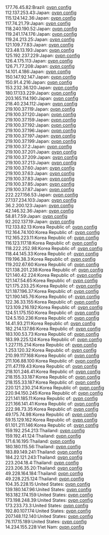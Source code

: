 177.76.45.82:Brazil: [ovpn config](vpn/177_76_45_82.ovpn)  
112.137.253.43:Japan: [ovpn config](vpn/112_137_253_43.ovpn)  
115.124.142.36:Japan: [ovpn config](vpn/115_124_142_36.ovpn)  
117.74.21.79:Japan: [ovpn config](vpn/117_74_21_79.ovpn)  
118.240.190.52:Japan: [ovpn config](vpn/118_240_190_52.ovpn)  
119.241.174.176:Japan: [ovpn config](vpn/119_241_174_176.ovpn)  
119.24.213.25:Japan: [ovpn config](vpn/119_24_213_25.ovpn)  
121.109.77.83:Japan: [ovpn config](vpn/121_109_77_83.ovpn)  
123.48.13.193:Japan: [ovpn config](vpn/123_48_13_193.ovpn)  
125.192.237.229:Japan: [ovpn config](vpn/125_192_237_229.ovpn)  
126.4.175.113:Japan: [ovpn config](vpn/126_4_175_113.ovpn)  
126.71.77.208:Japan: [ovpn config](vpn/126_71_77_208.ovpn)  
14.101.4.186:Japan: [ovpn config](vpn/14_101_4_186.ovpn)  
150.147.92.147:Japan: [ovpn config](vpn/150_147_92_147.ovpn)  
150.91.4.216:Japan: [ovpn config](vpn/150_91_4_216.ovpn)  
153.232.36.120:Japan: [ovpn config](vpn/153_232_36_120.ovpn)  
180.17.133.229:Japan: [ovpn config](vpn/180_17_133_229.ovpn)  
203.165.114.190:Japan: [ovpn config](vpn/203_165_114_190.ovpn)  
218.40.234.112:Japan: [ovpn config](vpn/218_40_234_112.ovpn)  
219.100.37.119:Japan: [ovpn config](vpn/219_100_37_119.ovpn)  
219.100.37.120:Japan: [ovpn config](vpn/219_100_37_120.ovpn)  
219.100.37.159:Japan: [ovpn config](vpn/219_100_37_159.ovpn)  
219.100.37.192:Japan: [ovpn config](vpn/219_100_37_192.ovpn)  
219.100.37.196:Japan: [ovpn config](vpn/219_100_37_196.ovpn)  
219.100.37.197:Japan: [ovpn config](vpn/219_100_37_197.ovpn)  
219.100.37.199:Japan: [ovpn config](vpn/219_100_37_199.ovpn)  
219.100.37.2:Japan: [ovpn config](vpn/219_100_37_2.ovpn)  
219.100.37.201:Japan: [ovpn config](vpn/219_100_37_201.ovpn)  
219.100.37.209:Japan: [ovpn config](vpn/219_100_37_209.ovpn)  
219.100.37.213:Japan: [ovpn config](vpn/219_100_37_213.ovpn)  
219.100.37.60:Japan: [ovpn config](vpn/219_100_37_60.ovpn)  
219.100.37.63:Japan: [ovpn config](vpn/219_100_37_63.ovpn)  
219.100.37.83:Japan: [ovpn config](vpn/219_100_37_83.ovpn)  
219.100.37.85:Japan: [ovpn config](vpn/219_100_37_85.ovpn)  
219.100.37.87:Japan: [ovpn config](vpn/219_100_37_87.ovpn)  
222.227.156.53:Japan: [ovpn config](vpn/222_227_156_53.ovpn)  
27.137.234.103:Japan: [ovpn config](vpn/27_137_234_103.ovpn)  
36.2.200.123:Japan: [ovpn config](vpn/36_2_200_123.ovpn)  
42.146.32.36:Japan: [ovpn config](vpn/42_146_32_36.ovpn)  
58.81.7.59:Japan: [ovpn config](vpn/58_81_7_59.ovpn)  
92.202.137.19:Japan: [ovpn config](vpn/92_202_137_19.ovpn)  
112.133.82.13:Korea Republic of: [ovpn config](vpn/112_133_82_13.ovpn)  
112.164.74.100:Korea Republic of: [ovpn config](vpn/112_164_74_100.ovpn)  
112.165.223.11:Korea Republic of: [ovpn config](vpn/112_165_223_11.ovpn)  
116.123.117.18:Korea Republic of: [ovpn config](vpn/116_123_117_18.ovpn)  
118.222.252.98:Korea Republic of: [ovpn config](vpn/118_222_252_98.ovpn)  
118.44.145.33:Korea Republic of: [ovpn config](vpn/118_44_145_33.ovpn)  
119.196.38.3:Korea Republic of: [ovpn config](vpn/119_196_38_3.ovpn)  
119.202.67.60:Korea Republic of: [ovpn config](vpn/119_202_67_60.ovpn)  
121.138.201.238:Korea Republic of: [ovpn config](vpn/121_138_201_238.ovpn)  
121.140.42.224:Korea Republic of: [ovpn config](vpn/121_140_42_224.ovpn)  
121.147.54.65:Korea Republic of: [ovpn config](vpn/121_147_54_65.ovpn)  
121.175.233.25:Korea Republic of: [ovpn config](vpn/121_175_233_25.ovpn)  
121.187.196.37:Korea Republic of: [ovpn config](vpn/121_187_196_37.ovpn)  
121.190.145.76:Korea Republic of: [ovpn config](vpn/121_190_145_76.ovpn)  
122.36.33.155:Korea Republic of: [ovpn config](vpn/122_36_33_155.ovpn)  
123.109.216.192:Korea Republic of: [ovpn config](vpn/123_109_216_192.ovpn)  
124.51.175.150:Korea Republic of: [ovpn config](vpn/124_51_175_150.ovpn)  
124.5.150.236:Korea Republic of: [ovpn config](vpn/124_5_150_236.ovpn)  
14.41.93.211:Korea Republic of: [ovpn config](vpn/14_41_93_211.ovpn)  
182.214.137.86:Korea Republic of: [ovpn config](vpn/182_214_137_86.ovpn)  
183.100.53.73:Korea Republic of: [ovpn config](vpn/183_100_53_73.ovpn)  
183.99.225.124:Korea Republic of: [ovpn config](vpn/183_99_225_124.ovpn)  
1.227.115.214:Korea Republic of: [ovpn config](vpn/1_227_115_214.ovpn)  
1.253.120.32:Korea Republic of: [ovpn config](vpn/1_253_120_32.ovpn)  
210.99.117.168:Korea Republic of: [ovpn config](vpn/210_99_117_168.ovpn)  
211.106.88.100:Korea Republic of: [ovpn config](vpn/211_106_88_100.ovpn)  
211.47.119.43:Korea Republic of: [ovpn config](vpn/211_47_119_43.ovpn)  
218.101.246.41:Korea Republic of: [ovpn config](vpn/218_101_246_41.ovpn)  
218.155.33.187:Korea Republic of: [ovpn config](vpn/218_155_33_187.ovpn)  
218.155.33.187:Korea Republic of: [ovpn config](vpn/218_155_33_187.ovpn)  
220.121.230.214:Korea Republic of: [ovpn config](vpn/220_121_230_214.ovpn)  
220.94.150.245:Korea Republic of: [ovpn config](vpn/220_94_150_245.ovpn)  
221.141.185.11:Korea Republic of: [ovpn config](vpn/221_141_185_11.ovpn)  
221.166.141.41:Korea Republic of: [ovpn config](vpn/221_166_141_41.ovpn)  
222.98.73.35:Korea Republic of: [ovpn config](vpn/222_98_73_35.ovpn)  
49.175.74.98:Korea Republic of: [ovpn config](vpn/49_175_74_98.ovpn)  
59.15.129.162:Korea Republic of: [ovpn config](vpn/59_15_129_162.ovpn)  
61.101.211.146:Korea Republic of: [ovpn config](vpn/61_101_211_146.ovpn)  
159.192.254.213:Thailand: [ovpn config](vpn/159_192_254_213.ovpn)  
159.192.41.124:Thailand: [ovpn config](vpn/159_192_41_124.ovpn)  
171.6.16.195:Thailand: [ovpn config](vpn/171_6_16_195.ovpn)  
180.180.115.56:Thailand: [ovpn config](vpn/180_180_115_56.ovpn)  
183.89.149.241:Thailand: [ovpn config](vpn/183_89_149_241.ovpn)  
184.22.121.243:Thailand: [ovpn config](vpn/184_22_121_243.ovpn)  
223.204.18.4:Thailand: [ovpn config](vpn/223_204_18_4.ovpn)  
223.206.35.20:Thailand: [ovpn config](vpn/223_206_35_20.ovpn)  
49.228.164.184:Thailand: [ovpn config](vpn/49_228_164_184.ovpn)  
49.228.225.124:Thailand: [ovpn config](vpn/49_228_225_124.ovpn)  
104.35.228.15:United States: [ovpn config](vpn/104_35_228_15.ovpn)  
139.180.147.96:United States: [ovpn config](vpn/139_180_147_96.ovpn)  
163.182.174.159:United States: [ovpn config](vpn/163_182_174_159.ovpn)  
173.198.248.39:United States: [ovpn config](vpn/173_198_248_39.ovpn)  
173.233.73.3:United States: [ovpn config](vpn/173_233_73_3.ovpn)  
192.80.107.174:United States: [ovpn config](vpn/192_80_107_174.ovpn)  
207.148.112.140:United States: [ovpn config](vpn/207_148_112_140.ovpn)  
76.117.15.189:United States: [ovpn config](vpn/76_117_15_189.ovpn)  
14.234.155.228:Viet Nam: [ovpn config](vpn/14_234_155_228.ovpn)  
